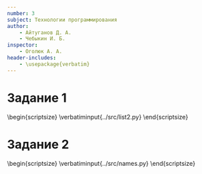 ```yaml
---
number: 3
subject: Технологии программирования
author:
	- Айтуганов Д. А.
	- Чебыкин И. Б.
inspector:
	- Оголюк А. А.
header-includes:
	- \usepackage{verbatim}
---
```


# Задание 1

\begin{scriptsize}
\verbatiminput{../src/list2.py}
\end{scriptsize}

# Задание 2

\begin{scriptsize}
\verbatiminput{../src/names.py}
\end{scriptsize}
